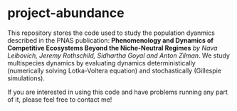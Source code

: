 # project-abundance

This repository stores the code used to study the population dyanmics described in the PNAS publication: **Phenomenology and Dynamics of Competitive Ecosystems Beyond the Niche-Neutral Regimes** *by Nava Leibovich, Jeremy Rothschild, Sidhartha Goyal and Anton Zilman*. 
We study multispecies dynamics by evaluating dynamics deterministically (numerically solving Lotka-Voltera equation) and stochastically (Gillespie simulations).

If you are interested in using this code and have problems running any part of it, please feel free to contact me!
